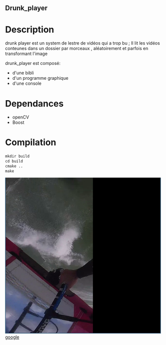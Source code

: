 ## Drunk_player
# Description
drunk player est un system de lestre de vidéos qui a trop bu ; Il lit les vidéos conteunes dans un dossier par morceaux , aléatoirement et parfois en transformant l'image

drunk_player est composé:
* d'une bibli
* d'un programme graphique
* d'une console
# Dependances
* openCV
* Boost
# Compilation
```
mkdir build
cd build
cmake ..
make 
```
![](drunk_player_gui.png)
[google](http://www.google.com)
